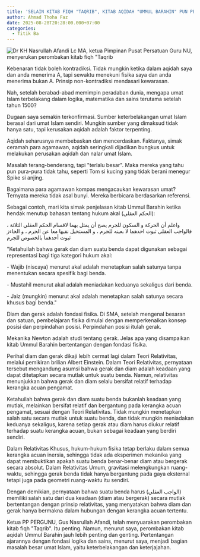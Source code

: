 ```yaml
---
title: 'SELAIN KITAB FIQH "TAQRIB", KITAB AQIDAH "UMMUL BARAHIN" PUN PERLU DIREVISI '
author: Ahmad Thoha Faz
date: 2025-08-28T20:28:00.000+07:00
categories:
  - Titik Ba
---
```

![Dr KH Nasrullah Afandi Lc MA, ketua Pimpinan Pusat Persatuan Guru NU, menyerukan perombakan kitab fiqh "Taqrib](/images/uploads/whatsapp-image-2025-08-26-at-13.04.42_464016ca.jpg "Dr KH Nasrullah Afandi Lc MA, ketua Pimpinan Pusat Persatuan Guru NU, menyerukan perombakan kitab fiqh \"Taqrib")

Kebenaran tidak boleh kontradiksi. Tidak mungkin ketika dalam aqidah saya dan anda menerima A, tapi sewaktu menekuni fisika saya dan anda menerima bukan A. Prinsip non-kontradiksi mendasari kewarasan.



Nah, setelah berabad-abad memimpin peradaban dunia, mengapa umat Islam terbelakang dalam logika, matematika dan sains terutama setelah tahun 1500?



Dugaan saya semakin terkonfirmasi. Sumber keterbelakangan umat Islam berasal dari umat Islam sendiri. Mungkin sumber yang dimaksud tidak hanya satu, tapi kerusakan aqidah adalah faktor terpenting.



Aqidah seharusnya membebaskan dan mencerdaskan. Faktanya, simak ceramah para agamawan, aqidah seringkali dijadikan bungkus untuk melakukan perusakan aqidah dan nalar umat Islam.



Masalah terang-benderang, tapi "terlalu besar". Maka mereka yang tahu pun pura-pura tidak tahu, seperti Tom si kucing yang tidak berani menegur Spike si anjing.



Bagaimana para agamawan kompas mengacaukan kewarasan umat? Ternyata mereka tidak asal bunyi. Mereka berbicara berdasarkan referensi.



Sebagai contoh, mari kita simak penjelasan kitab Ummul Barahin ketika hendak menutup bahasan tentang hukum akal (الحكم العقلي):



واعلم أن الحركة و السكون للجرم يصح أن يمثل بهما لاقسام الحكم العقلي الثلاثة ، فالواجب العقلي ثبوت احدهما لا بعينه للجرم ، و المستحيل نفيها معا عن الجرم ، و الجاءز ثبوت أحدهما بالخصوص للجرم

"Ketahuilah bahwa gerak dan diam suatu benda dapat digunakan sebagai representasi bagi tiga kategori hukum akal:  

\- Wajib (niscaya) menurut akal adalah menetapkan salah satunya tanpa menentukan secara spesifik bagi benda.  

\- Mustahil menurut akal adalah meniadakan keduanya sekaligus dari benda.  

\- Jaiz (mungkin) menurut akal adalah menetapkan salah satunya secara khusus bagi benda."



Diam dan gerak adalah fondasi fisika. Di SMA, setelah mengenal besaran dan satuan, pembelajaran fisika dimulai dengan memperkenalkan konsep posisi dan perpindahan posisi. Perpindahan posisi itulah gerak. 



Mekanika Newton adalah studi tentang gerak. Jelas apa yang disampaikan kitab Ummul Barahin bertentangan dengan fondasi fisika.



Perihal diam dan gerak dikaji lebih cermat lagi dalam Teori Relativitas, melalui pemikiran brilian Albert Einstein. Dalam Teori Relativitas, pernyataan tersebut mengandung asumsi bahwa gerak dan diam adalah keadaan yang dapat ditetapkan secara mutlak untuk suatu benda. Namun, relativitas menunjukkan bahwa gerak dan diam selalu bersifat relatif terhadap kerangka acuan pengamat.



Ketahuilah bahwa gerak dan diam suatu benda bukanlah keadaan yang mutlak, melainkan bersifat relatif dan bergantung pada kerangka acuan pengamat, sesuai dengan Teori Relativitas. Tidak mungkin menetapkan salah satu secara mutlak untuk suatu benda, dan tidak mungkin meniadakan keduanya sekaligus, karena setiap gerak atau diam harus diukur relatif terhadap suatu kerangka acuan, bukan sebagai keadaan yang berdiri sendiri.



Dalam Relativitas Khusus, hukum-hukum fisika tetap berlaku dalam semua kerangka acuan inersia, sehingga tidak ada eksperimen mekanika yang dapat membuktikan apakah suatu benda benar-benar diam atau bergerak secara absolut. Dalam Relativitas Umum, gravitasi melengkungkan ruang-waktu, sehingga gerak benda tidak hanya bergantung pada gaya eksternal tetapi juga pada geometri ruang-waktu itu sendiri.



Dengan demikian, pernyataan bahwa suatu benda harus (الواجب العقلي) memiliki salah satu dari dua keadaan (diam atau bergerak) secara mutlak bertentangan dengan prinsip relativitas, yang menyatakan bahwa diam dan gerak hanya bermakna dalam hubungan dengan kerangka acuan tertentu.



Ketua PP PERGUNU, Gus Nasrullah Afandi, telah menyuarakan perombakan kitab fiqh "Taqrib". Itu penting. Namun, menurut saya, perombakan kitab aqidah Ummul Barahin jauh lebih penting dan genting. Pertentangan ajarannya dengan fondasi logika dan sains, menurut saya, menjadi bagian masalah besar umat Islam, yaitu keterbelakangan dan keterjajahan.
